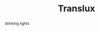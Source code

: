 ---
layout: project
title: Translux
featured: true
abstract: blinking lights
keywords: [Hardware, Open Source]
---
